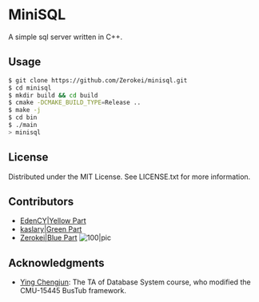 # MiniSQL
A simple sql server written in C++.


## Usage
```bash
$ git clone https://github.com/Zerokei/minisql.git
$ cd minisql
$ mkdir build && cd build
$ cmake -DCMAKE_BUILD_TYPE=Release ..
$ make -j
$ cd bin
$ ./main
> minisql
```

## License
Distributed under the MIT License. See LICENSE.txt for more information.

## Contributors
- [EdenCY|Yellow Part](https://github.com/EdenCY)
- [kaslary|Green Part](https://github.com/kaslary)
- [Zerokei|Blue Part](https://github.com/Zerokei)
![100|pic](https://zerokei-imgurl.oss-cn-hangzhou.aliyuncs.com/img/20220711112251.png)

## Acknowledgments
- [Ying Chengjun](https://www.yuque.com/yingchengjun): The TA of Database System course, who modified the CMU-15445 BusTub framework.
